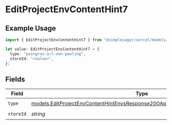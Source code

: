 # EditProjectEnvContentHint7

## Example Usage

```typescript
import { EditProjectEnvContentHint7 } from "@simplesagar/vercel/models/editprojectenvop.js";

let value: EditProjectEnvContentHint7 = {
  type: "postgres-url-non-pooling",
  storeId: "<value>",
};
```

## Fields

| Field                                                                                                                                                                    | Type                                                                                                                                                                     | Required                                                                                                                                                                 | Description                                                                                                                                                              |
| ------------------------------------------------------------------------------------------------------------------------------------------------------------------------ | ------------------------------------------------------------------------------------------------------------------------------------------------------------------------ | ------------------------------------------------------------------------------------------------------------------------------------------------------------------------ | ------------------------------------------------------------------------------------------------------------------------------------------------------------------------ |
| `type`                                                                                                                                                                   | [models.EditProjectEnvContentHintEnvsResponse200ApplicationJSONResponseBody1Type](../models/editprojectenvcontenthintenvsresponse200applicationjsonresponsebody1type.md) | :heavy_check_mark:                                                                                                                                                       | N/A                                                                                                                                                                      |
| `storeId`                                                                                                                                                                | *string*                                                                                                                                                                 | :heavy_check_mark:                                                                                                                                                       | N/A                                                                                                                                                                      |